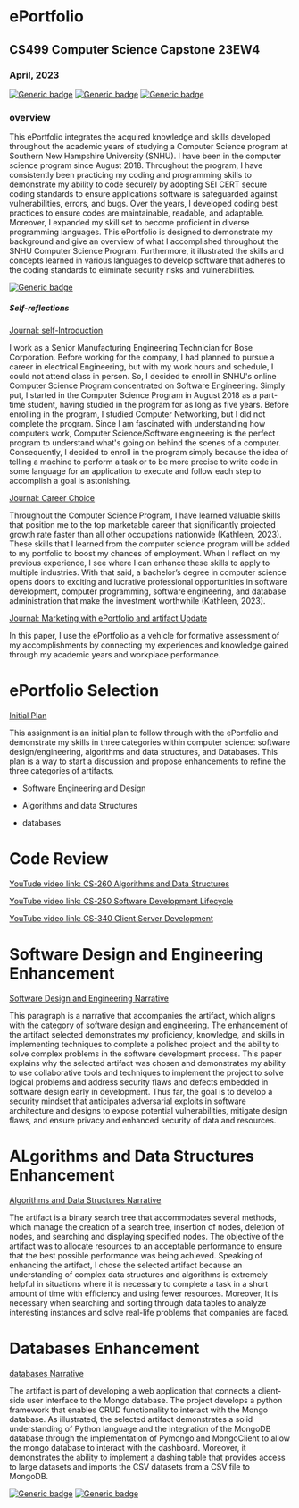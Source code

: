 
# ePortfolio
## CS499 Computer Science Capstone 23EW4
### April, 2023

[![Generic badge](https://img.shields.io/badge/page_builder-GitHub_Pages-blue.svg)](https://pages.github.com/) [![Generic badge](https://img.shields.io/badge/language-Markdown_\|_HTML-blueviolet.svg)](https://www.markdownguide.org/) [![Generic badge](https://img.shields.io/badge/collaboration_tool-GitHub_Desktop-purple.svg)](https://desktop.github.com/) 
### overview

This ePortfolio integrates the acquired knowledge and skills developed throughout the academic years of studying a Computer Science program at Southern New Hampshire University (SNHU). I have been in the computer science program since August 2018. Throughout the program, I have consistently been practicing my coding and programming skills to demonstrate my ability to code securely by adopting SEI CERT secure coding standards to ensure applications software is safeguarded against vulnerabilities, errors, and bugs. Over the years, I developed coding best practices to ensure codes are maintainable, readable, and adaptable. Moreover, I expanded my skill set to become proficient in diverse programming languages. This ePortfolio is designed to demonstrate my background and give an overview of what I accomplished throughout the SNHU Computer Science Program. Furthermore, it illustrated the skills and concepts learned in various languages to develop software that adheres to the coding standards to eliminate security risks and vulnerabilities.

[![Generic badge](https://img.shields.io/badge/Home-ePortfolio-blue.svg)](https://pages.github.com/)
##### Self-reflections
[Journal: self-Introduction](CS-499/Journal1-1.docx)

I work as a Senior Manufacturing Engineering Technician for Bose Corporation. Before working for the company, I had planned to pursue a career in electrical Engineering, but with my work hours and schedule, I could not attend class in person. So, I decided to enroll in SNHU's online Computer Science Program concentrated on Software Engineering. Simply put, I started in the Computer Science Program in August 2018 as a part-time student, having studied in the program for as long as five years. Before enrolling in the program, I studied Computer Networking, but I did not complete the program. Since I am fascinated with understanding how computers work, Computer Science/Software engineering is the perfect program to understand what's going on behind the scenes of a computer. Consequently, I decided to enroll in the program simply because the idea of telling a machine to perform a task or to be more precise to write code in some language for an application to execute and follow each step to accomplish a goal is astonishing.

[Journal: Career Choice](CS-499/Journal4-1.docx)

Throughout the Computer Science Program, I have learned valuable skills that position me to the top marketable career that significantly projected growth rate faster than all other occupations nationwide (Kathleen, 2023). These skills that I learned from the computer science program will be added to my portfolio to boost my chances of employment. When I reflect on my previous experience, I see where I can enhance these skills to apply to multiple industries. With that said, a bachelor’s degree in computer science opens doors to exciting and lucrative professional opportunities in software development, computer programming, software engineering, and database administration that make the investment worthwhile (Kathleen, 2023).

[Journal: Marketing with ePortfolio and artifact Update](CS-499/Journal3-1.docx)

In this paper, I use the ePortfolio as a vehicle for formative assessment of my accomplishments by connecting my experiences and knowledge gained through my academic years and workplace performance.

# ePortfolio Selection
[Initial Plan](CS-499/eportfolio1-4.docx)

This assignment is an initial plan to follow through with the ePortfolio and demonstrate my skills in three categories within computer science: software design/engineering, algorithms and data structures, and Databases. This plan is a way to start a discussion and propose enhancements to refine the three categories of artifacts.

- Software Engineering and Design
* Algorithms and data Structures
+ databases
  
# Code Review
[YouTude video link: CS-260 Algorithms and Data Structures](https://youtu.be/SGMT2h9NUrI)

[YouTube video link: CS-250 Software Development Lifecycle](https://youtu.be/8t0gwrlkEiM)

[YouTube video link: CS-340 Client Server Development](https://youtu.be/gWEQ7rb7xd4)

# Software Design and Engineering Enhancement
[Software Design and Engineering Narrative](Milestone3-2.docx)

This paragraph is a narrative that accompanies the artifact, which aligns with the category of software design and engineering. The enhancement of the artifact selected demonstrates my proficiency, knowledge, and skills in implementing techniques to complete a polished project and the ability to solve complex problems in the software development process. This paper explains why the selected artifact was chosen and demonstrates my ability to use collaborative tools and techniques to implement the project to solve logical problems and address security flaws and defects embedded in software design early in development. Thus far, the goal is to develop a security mindset that anticipates adversarial exploits in software architecture and designs to expose potential vulnerabilities, mitigate design flaws, and ensure privacy and enhanced security of data and resources.

# ALgorithms and Data Structures Enhancement
[Algorithms and Data Structures Narrative](Milestone4-2.docx)

The artifact is a binary search tree that accommodates several methods, which manage the creation of a search tree, insertion of nodes, deletion of nodes, and searching and displaying specified nodes. The objective of the artifact was to allocate resources to an acceptable performance to ensure that the best possible performance was being achieved. Speaking of enhancing the artifact, I chose the selected artifact because an understanding of complex data structures and algorithms is extremely helpful in situations where it is necessary to complete a task in a short amount of time with efficiency and using fewer resources. Moreover, It is necessary when searching and sorting through data tables to analyze interesting instances and solve real-life problems that companies are faced.

# Databases Enhancement
[databases Narrative](Milestone5-2.docx)

The artifact is part of developing a web application that connects a client-side user interface to the Mongo database. The project develops a python framework that enables CRUD functionality to interact with the Mongo database. As illustrated, the selected artifact demonstrates a solid understanding of Python language and the integration of the MongoDB database through the implementation of Pymongo and MongoClient to allow the mongo database to interact with the dashboard. Moreover, it demonstrates the ability to implement a dashing table that provides access to large datasets and imports the CSV datasets from a CSV file to MongoDB.

[![Generic badge](https://img.shields.io/badge/Home-ePortfolio-blue.svg)](https://pages.github.com/) [![Generic badge](https://img.shields.io/badge/Repository-SNHU-blueviolet.svg)](https://pages.github.com/)

